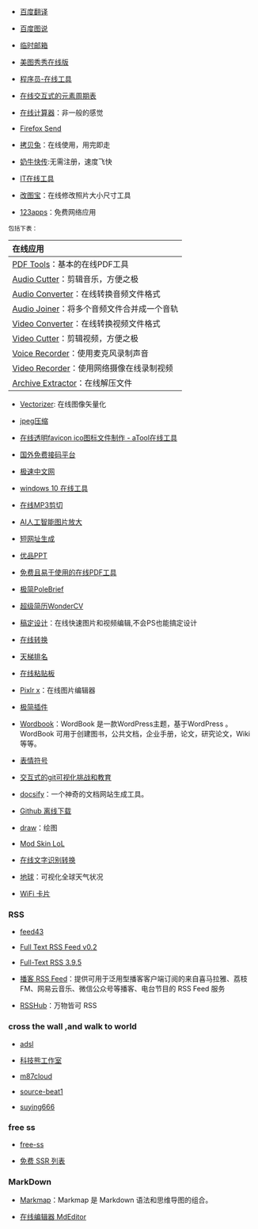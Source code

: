 - [百度翻译](https://fanyi.baidu.com/)

- [百度图说](https://tushuo.baidu.com/)

- [临时邮箱](https://www.linshiyouxiang.net/)

- [美图秀秀在线版](http://xiuxiu.web.meitu.com/)

- [程序员-在线工具](https://tool.lu)

- [在线交互式的元素周期表](https://ptable.com/)

- [在线计算器](https://www.mathway.com/zh/Calculus)：非一般的感觉

- [Firefox Send](https://send.firefox.com/)

- [拷贝兔](https://cp.anyknew.com/)：在线使用，用完即走

- [奶牛快传](https://cowtransfer.com/):无需注册，速度飞快

- [IT在线工具](https://tool.lu/)

- [改图宝](http://www.gaitubao.com/)：在线修改照片大小尺寸工具

- [123apps](https://123apps.com/cn/)：免费网络应用

`包括下表：`

| 在线应用                                                                        |
|:--------------------------------------------------------------------------------|
| [PDF Tools](https://pdf.io)：基本的在线PDF工具                                  |
| [Audio Cutter](https://mp3cut.net/cn/)：剪辑音乐，方便之极                      |
| [Audio Converter](https://online-audio-converter.com/cn/)：在线转换音频文件格式 |
| [Audio Joiner](https://audio-joiner.com/cn/)：将多个音频文件合并成一个音轨      |
| [Video Converter](https://convert-video-online.com/cn/)：在线转换视频文件格式   |
| [Video Cutter](https://online-video-cutter.com/cn/)：剪辑视频，方便之极         |
| [Voice Recorder](https://online-voice-recorder.com/cn/)：使用麦克风录制声音     |
| [Video Recorder](https://webcamera.io/cn/)：使用网络摄像在线录制视频            |
| [Archive Extractor](https://extract.me/cn/)：在线解压文件                       |

- [Vectorizer](https://www.vectorizer.io/):  在线图像矢量化

- [jpeg压缩](https://compressjpeg.com/zh/)

- [在线透明favicon ico图标文件制作 - aTool在线工具](http://www.atool.org/ico.php)

- [国外免费接码平台](http://www.coaadmin.cn/resource/foreign-free-code-receiving-platform.html)

- [极速中文网](https://www.jsxiaoshi.com/)

- [windows 10 在线工具](https://demo.glyptodon.com/#/client/ZGVtbwBjAGRlbW8=)

- [在线MP3剪切](https://www.bearaudiotool.com/zh/)

- [AI人工智能图片放大](https://bigjpg.com/)

- [短网址生成](https://www.blooo.top/dwz/)

- [优品PPT](http://www.ypppt.com/)

- [免费且易于使用的在线PDF工具](https://tools.pdf24.org/zh/)

- [极简PoleBrief](https://www.polebrief.com/index)

- [超级简历WonderCV](https://www.wondercv.com/zh-CN/signin?type=reg###)

- [稿定设计](https://www.gaoding.com/)：在线快速图片和视频编辑,不会PS也能搞定设计

- [在线转换](Aconvert.com)

- [天梯排名](https://itianti.sinaapp.com/index.php)

- [在线粘贴板](https://paste.itefix.net/)

- [Pixlr x](https://pixlr.com/x)：在线图片编辑器

- [极简插件](https://chrome.zzzmh.cn/)

- [Wordbook](http://www.2zzt.com/wordbook/)：WordBook 是一款WordPress主题，基于WordPress 。WordBook 可用于创建图书，公共文档，企业手册，论文，研究论文，Wiki 等等。

- [表情符号](http://emojihomepage.com/)

- [交互式的git可视化挑战和教育](https://learngitbranching.js.org/)

- [docsify](https://docsify.js.org/#/zh-cn/)：一个神奇的文档网站生成工具。

- [Github 离线下载](http://git.aakkc.com/)

- [draw](https://app.diagrams.net/?src=about)：绘图

- [Mod Skin LoL](http://leagueskin.net/)

- [在线文字识别转换](https://ocr.wdku.net/)

- [地球](https://earth.nullschool.net/)：可视化全球天气状况

- [WiFi 卡片](https://wificard.bdw.to/)

### RSS

- [feed43](https://feed43.com/)

- [Full Text RSS Feed v0.2](https://rss2full.feedocean.com/)

- [Full-Text RSS 3.9.5](https://fivefilters.org/content-only/)

- [播客 RSS Feed](https://getpodcast.xyz/)：提供可用于泛用型播客客户端订阅的来自喜马拉雅、荔枝FM、网易云音乐、微信公众号等播客、电台节目的 RSS Feed 服务

- [RSSHub](https://docs.rsshub.app/)：万物皆可 RSS

### cross the wall ,and walk to world

- [adsl](https://adsl.cloud/)

- [科技熊工作室](https://kejibear.ml/)

- [m87cloud](https://m87cloud.cn/)

- [source-beat1](https://source-beat1.com/)

- [suying666](https://suying666.net/)

### free ss

- [free-ss](https://free-ss.site/)

- [免费 SSR 列表](https://lncn.org/)

### MarkDown

- [Markmap](https://markmap.js.org/)：Markmap 是 Markdown 语法和思维导图的组合。

- [在线编辑器 MdEditor](http://www.mdeditor.com/)
